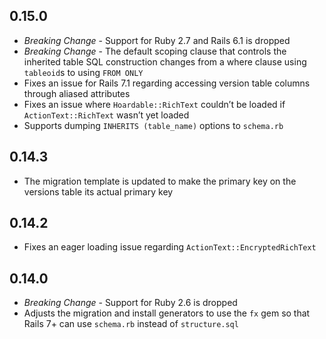 ## 0.15.0

- *Breaking Change* - Support for Ruby 2.7 and Rails 6.1 is dropped
- *Breaking Change* - The default scoping clause that controls the inherited table SQL construction
  changes from a where clause using `tableoid`s to using `FROM ONLY`
- Fixes an issue for Rails 7.1 regarding accessing version table columns through aliased attributes
- Fixes an issue where `Hoardable::RichText` couldn’t be loaded if `ActionText::RichText` wasn’t yet
  loaded
- Supports dumping `INHERITS (table_name)` options to `schema.rb`

## 0.14.3

- The migration template is updated to make the primary key on the versions table its actual primary key

## 0.14.2

- Fixes an eager loading issue regarding `ActionText::EncryptedRichText`

## 0.14.0

- *Breaking Change* - Support for Ruby 2.6 is dropped
- Adjusts the migration and install generators to use the `fx` gem so that Rails 7+ can use `schema.rb`
  instead of `structure.sql`

